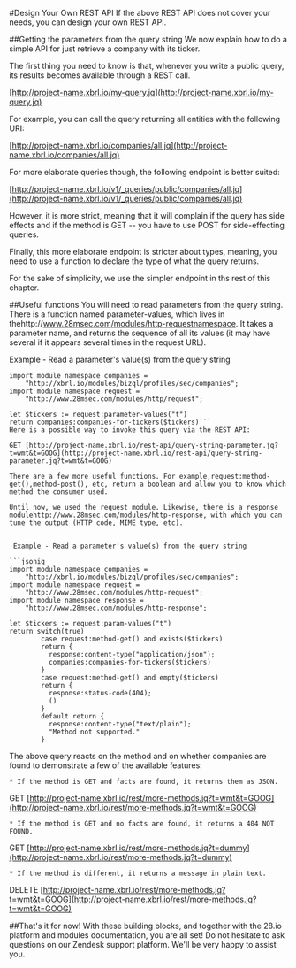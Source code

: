 #Design Your Own REST API
If the above REST API does not cover your needs, you can design your own REST API.

##Getting the parameters from the query string
We now explain how to do a simple API for just retrieve a company with its ticker.

The first thing you need to know is that, whenever you write a public query, its results becomes available through a REST call.

 [http://project-name.xbrl.io/my-query.jq](http://project-name.xbrl.io/my-query.jq)

For example, you can call the query returning all entities with the following URI:

 [http://project-name.xbrl.io/companies/all.jq](http://project-name.xbrl.io/companies/all.jq)

For more elaborate queries though, the following endpoint is better suited:

 [http://project-name.xbrl.io/v1/_queries/public/companies/all.jq](http://project-name.xbrl.io/v1/_queries/public/companies/all.jq)

However, it is more strict, meaning that it will complain if the query has side effects and if the method is GET -- you have to use POST for side-effecting queries.

Finally, this more elaborate endpoint is stricter about types, meaning, you need to use a function to declare the type of what the query returns.

For the sake of simplicity, we use the simpler endpoint in ths rest of this chapter.

##Useful functions
You will need to read parameters from the query string. There is a function named parameter-values, which lives in thehttp://www.28msec.com/modules/http-requestnamespace. It takes a parameter name, and returns the sequence of all its values (it may have several if it appears several times in the request URL).


 Example - Read a parameter's value(s) from the query string

```jsoniq
import module namespace companies =
    "http://xbrl.io/modules/bizql/profiles/sec/companies";
import module namespace request =
    "http://www.28msec.com/modules/http/request";

let $tickers := request:parameter-values("t")
return companies:companies-for-tickers($tickers)```
Here is a possible way to invoke this query via the REST API:

GET [http://project-name.xbrl.io/rest-api/query-string-parameter.jq?t=wmt&t=GOOG](http://project-name.xbrl.io/rest-api/query-string-parameter.jq?t=wmt&t=GOOG)

There are a few more useful functions. For example,request:method-get(),method-post(), etc, return a boolean and allow you to know which method the consumer used.

Until now, we used the request module. Likewise, there is a response modulehttp://www.28msec.com/modules/http-response, with which you can tune the output (HTTP code, MIME type, etc).


 Example - Read a parameter's value(s) from the query string

```jsoniq
import module namespace companies =
    "http://xbrl.io/modules/bizql/profiles/sec/companies";
import module namespace request =
    "http://www.28msec.com/modules/http-request";
import module namespace response =
    "http://www.28msec.com/modules/http-response";

let $tickers := request:param-values("t")
return switch(true)
        case request:method-get() and exists($tickers)
        return {
          response:content-type("application/json");
          companies:companies-for-tickers($tickers)
        }
        case request:method-get() and empty($tickers)
        return {
          response:status-code(404);
          ()
        }
        default return {
          response:content-type("text/plain");
          "Method not supported."
        }
```
The above query reacts on the method and on whether companies are found to demonstrate a few of the available features:

    * If the method is GET and facts are found, it returns them as JSON.

GET [http://project-name.xbrl.io/rest/more-methods.jq?t=wmt&t=GOOG](http://project-name.xbrl.io/rest/more-methods.jq?t=wmt&t=GOOG)

    * If the method is GET and no facts are found, it returns a 404 NOT FOUND.

GET [http://project-name.xbrl.io/rest/more-methods.jq?t=dummy](http://project-name.xbrl.io/rest/more-methods.jq?t=dummy)

    * If the method is different, it returns a message in plain text.

DELETE [http://project-name.xbrl.io/rest/more-methods.jq?t=wmt&t=GOOG](http://project-name.xbrl.io/rest/more-methods.jq?t=wmt&t=GOOG)

##That's it for now!
With these building blocks, and together with the 28.io platform and modules documentation, you are all set! Do not hesitate to ask questions on our Zendesk support platform. We'll be very happy to assist you.

